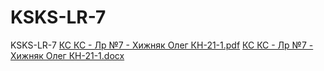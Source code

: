 # KSKS-LR-7
 KSKS-LR-7
[КС КС - Лр №7 - Хижняк Олег КН-21-1.pdf](https://github.com/ThisLightShallBurnYou/KSKS-LR-7/files/13307458/-.7.-.-21-1.pdf)
[КС КС - Лр №7 - Хижняк Олег КН-21-1.docx](https://github.com/ThisLightShallBurnYou/KSKS-LR-7/files/13307456/-.7.-.-21-1.docx)
